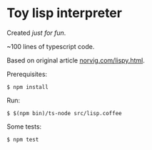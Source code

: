 Toy lisp interpreter
===

Created *just for fun*.

~100 lines of typescript code.

Based on original article [norvig.com/lispy.html](http://norvig.com/lispy.html).

Prerequisites:

	$ npm install

Run:

	$ $(npm bin)/ts-node src/lisp.coffee

Some tests:

	$ npm test
